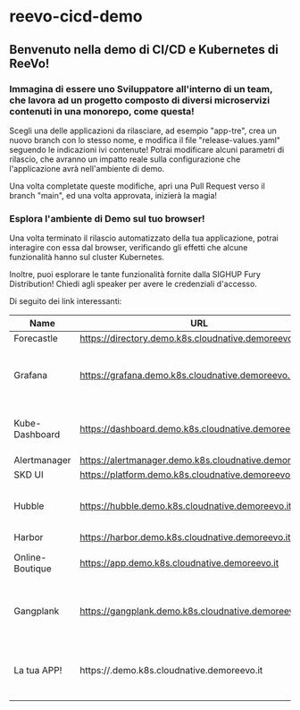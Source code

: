 # reevo-cicd-demo

## Benvenuto nella demo di CI/CD e Kubernetes di ReeVo!

### Immagina di essere uno Sviluppatore all'interno di un team, che lavora ad un progetto composto di diversi microservizi contenuti in una monorepo, come questa!

Scegli una delle applicazioni da rilasciare, ad esempio "app-tre", crea un nuovo branch con lo stesso nome, e modifica il file "release-values.yaml" seguendo le indicazioni ivi contenute! 
Potrai modificare alcuni parametri di rilascio, che avranno un impatto reale sulla configurazione che l'applicazione avrà nell'ambiente di demo. 

Una volta completate queste modifiche, apri una Pull Request verso il branch "main", ed una volta approvata, inizierà la magia!

### Esplora l'ambiente di Demo sul tuo browser!

Una volta terminato il rilascio automatizzato della tua applicazione, potrai interagire con essa dal browser, verificando gli effetti che alcune funzionalità hanno sul cluster Kubernetes. 

Inoltre, puoi esplorare le tante funzionalità fornite dalla SIGHUP Fury Distribution!  Chiedi agli speaker per avere le credenziali d'accesso.

Di seguito dei link interessanti:

| Name             | URL                                                               | Note                                               |
|------------------|-------------------------------------------------------------------|----------------------------------------------------|
| Forecastle       | https://directory.demo.k8s.cloudnative.demoreevo.it               |                                                    |
| Grafana          | https://grafana.demo.k8s.cloudnative.demoreevo.it                 | Per consultare Log, Metriche, Tracing              |
| Kube-Dashboard   | https://dashboard.demo.k8s.cloudnative.demoreevo.it               | Scrivi Namespace: "workshop-roma"                  |
| Alertmanager     | https://alertmanager.demo.k8s.cloudnative.demoreevo.it            |                                                    |
| SKD UI           | https://platform.demo.k8s.cloudnative.demoreevo.it                |                                                    |
| Hubble           | https://hubble.demo.k8s.cloudnative.demoreevo.it                  | Seleziona Namespace: "online-boutique              |
| Harbor           | https://harbor.demo.k8s.cloudnative.demoreevo.it                  |                                                    |
| Online-Boutique  | https://app.demo.k8s.cloudnative.demoreevo.it                     | Applicazione distribuita di esempio                |
| Gangplank        | https://gangplank.demo.k8s.cloudnative.demoreevo.it               | Per scaricare il kubeconfig se hai kubectl         |
| La tua APP!      | https://<appName>.demo.k8s.cloudnative.demoreevo.it               | Apri PR, qualche secondo e la tua app sara qui!    |
